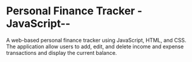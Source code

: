 # Personal Finance Tracker -JavaScript--
 A web-based personal finance tracker using JavaScript, HTML, and CSS. The application allow users to add, edit, and delete income and expense transactions and display the current balance.



